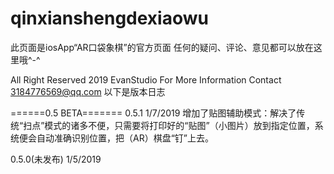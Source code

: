 # qinxianshengdexiaowu
此页面是iosApp“AR口袋象棋”的官方页面
任何的疑问、评论、意见都可以放在这里哦^-^

All Right Reserved 2019 EvanStudio
For More Information Contact 3184776569@qq.com
以下是版本日志

======0.5 BETA=======
0.5.1   1/7/2019
增加了贴图辅助模式：解决了传统“扫点”模式的诸多不便，只需要将打印好的“贴图”（小图片）放到指定位置，系统便会自动准确识别位置，把（AR）棋盘“钉”上去。

0.5.0(未发布) 1/5/2019

